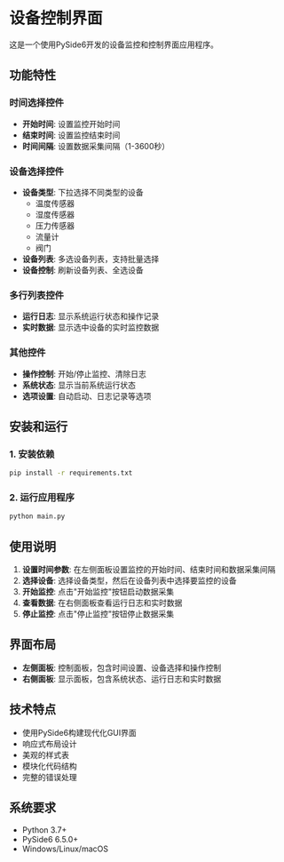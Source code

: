 # 设备控制界面

这是一个使用PySide6开发的设备监控和控制界面应用程序。

## 功能特性

### 时间选择控件
- **开始时间**: 设置监控开始时间
- **结束时间**: 设置监控结束时间  
- **时间间隔**: 设置数据采集间隔（1-3600秒）

### 设备选择控件
- **设备类型**: 下拉选择不同类型的设备
  - 温度传感器
  - 湿度传感器
  - 压力传感器
  - 流量计
  - 阀门
- **设备列表**: 多选设备列表，支持批量选择
- **设备控制**: 刷新设备列表、全选设备

### 多行列表控件
- **运行日志**: 显示系统运行状态和操作记录
- **实时数据**: 显示选中设备的实时监控数据

### 其他控件
- **操作控制**: 开始/停止监控、清除日志
- **系统状态**: 显示当前系统运行状态
- **选项设置**: 自动启动、日志记录等选项

## 安装和运行

### 1. 安装依赖
```bash
pip install -r requirements.txt
```

### 2. 运行应用程序
```bash
python main.py
```

## 使用说明

1. **设置时间参数**: 在左侧面板设置监控的开始时间、结束时间和数据采集间隔
2. **选择设备**: 选择设备类型，然后在设备列表中选择要监控的设备
3. **开始监控**: 点击"开始监控"按钮启动数据采集
4. **查看数据**: 在右侧面板查看运行日志和实时数据
5. **停止监控**: 点击"停止监控"按钮停止数据采集

## 界面布局

- **左侧面板**: 控制面板，包含时间设置、设备选择和操作控制
- **右侧面板**: 显示面板，包含系统状态、运行日志和实时数据

## 技术特点

- 使用PySide6构建现代化GUI界面
- 响应式布局设计
- 美观的样式表
- 模块化代码结构
- 完整的错误处理

## 系统要求

- Python 3.7+
- PySide6 6.5.0+
- Windows/Linux/macOS
